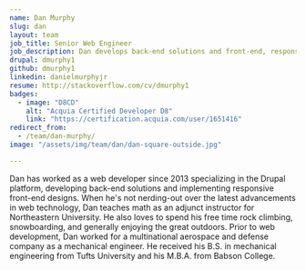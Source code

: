 ```yaml
---
name: Dan Murphy
slug: dan
layout: team
job_title: Senior Web Engineer
job_description: Dan develops back-end solutions and front-end, responsive designs for Savas Labs clients.
drupal: dmurphy1
github: dmurphy1
linkedin: danielmurphyjr
resume: http://stackoverflow.com/cv/dmurphy1
badges:
  - image: "D8CD"
    alt: "Acquia Certified Developer D8"
    link: "https://certification.acquia.com/user/1651416"
redirect_from:
  - /team/dan-murphy/
image: "/assets/img/team/dan/dan-square-outside.jpg"

---
```


Dan has worked as a web developer since 2013 specializing in the Drupal platform, developing back-end solutions and implementing responsive front-end designs. When he's not nerding-out over the latest advancements in web technology, Dan teaches math as an adjunct instructor for Northeastern University. He also loves to spend his free time rock climbing, snowboarding, and generally enjoying the great outdoors. Prior to web development, Dan worked for a multinational aerospace and defense company as a mechanical engineer. He received his B.S. in mechanical engineering from Tufts University and his M.B.A. from Babson College.
